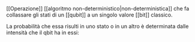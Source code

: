 [[Operazione]] [[algoritmo non-deterministico|non-deterministica]] che fa collassare gli stati di un [[qubit]] a un singolo valore [[bit]] classico.

La probabilità che essa risulti in uno stato o in un altro è determinata dalle intensità che il qbit ha in essi:
